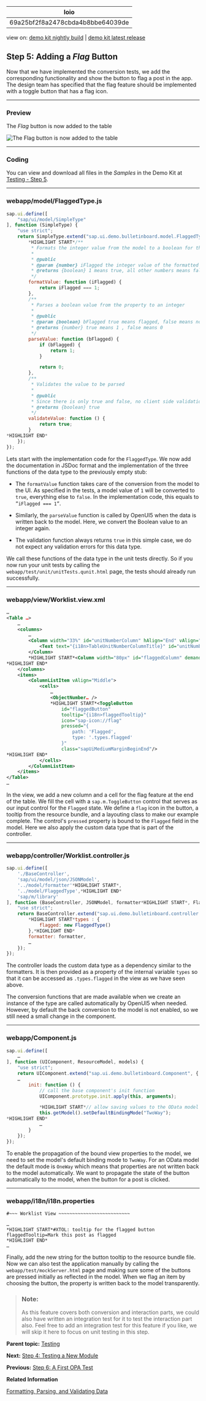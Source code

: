 <!-- loio69a25bf2f8a2478cbda4b8bbe64039de -->

| loio |
| -----|
| 69a25bf2f8a2478cbda4b8bbe64039de |

<div id="loio">

view on: [demo kit nightly build](https://openui5nightly.hana.ondemand.com/#/topic/69a25bf2f8a2478cbda4b8bbe64039de) | [demo kit latest release](https://openui5.hana.ondemand.com/#/topic/69a25bf2f8a2478cbda4b8bbe64039de)</div>

## Step 5: Adding a *Flag* Button

Now that we have implemented the conversion tests, we add the corresponding functionality and show the button to flag a post in the app. The design team has specified that the flag feature should be implemented with a toggle button that has a flag icon.

***

### Preview

   
  
<a name="loio69a25bf2f8a2478cbda4b8bbe64039de__fig_r1j_pst_mr"/>The *Flag* button is now added to the table

 ![](loio0cfabfd43c5f4c3b86a0ac7b7ef9e99d_LowRes.png "The Flag button is now added to the table") 

***

### Coding

You can view and download all files in the *Samples* in the Demo Kit at [Testing - Step 5](https://openui5.hana.ondemand.com/explored.html#/sample/sap.m.tutorial.testing.05/preview).

***

### webapp/model/FlaggedType.js

``` js
sap.ui.define([
	"sap/ui/model/SimpleType"
], function (SimpleType) {
	"use strict";
	return SimpleType.extend("sap.ui.demo.bulletinboard.model.FlaggedType", {
		*HIGHLIGHT START*/**
		 * Formats the integer value from the model to a boolean for the pressed state of the flagged button
		 *
		 * @public
		 * @param {number} iFlagged the integer value of the formatted property
		 * @returns {boolean} 1 means true, all other numbers means false
		 */
		formatValue: function (iFlagged) {
			return iFlagged === 1;
		},
		/**
		 * Parses a boolean value from the property to an integer
		 *
		 * @public
		 * @param {boolean} bFlagged true means flagged, false means not flagged
		 * @returns {number} true means 1 , false means 0
		 */
		parseValue: function (bFlagged) {
			if (bFlagged) {
				return 1;
			}

			return 0;
		},
		/**
		 * Validates the value to be parsed
		 *
		 * @public
		 * Since there is only true and false, no client side validation is required
		 * @returns {boolean} true
		 */
		validateValue: function () {
			return true;
		}
*HIGHLIGHT END*
	});
});
```

Lets start with the implementation code for the `FlaggedType`. We now add the documentation in JSDoc format and the implementation of the three functions of the data type to the previously empty stub:

-   The `formatValue` function takes care of the conversion from the model to the UI. As specified in the tests, a model value of `1` will be converted to `true`, everything else to `false`. In the implementation code, this equals to `”iFlagged === 1”`.

-   Similarly, the `parseValue` function is called by OpenUI5 when the data is written back to the model. Here, we convert the Boolean value to an integer again.

-   The validation function always returns `true` in this simple case, we do not expect any validation errors for this data type.


We call these functions of the data type in the unit tests directly. So if you now run your unit tests by calling the `webapp/test/unit/unitTests.qunit.html` page, the tests should already run successfully.

***

### webapp/view/Worklist.view.xml

``` xml
…
<Table …>
	…
	<columns>
		…
		<Column width="33%" id="unitNumberColumn" hAlign="End" vAlign="Middle">
			<Text text="{i18n>TableUnitNumberColumnTitle}" id="unitNumberColumnTitle"/>
		</Column>
		*HIGHLIGHT START*<Column width="80px" id="flaggedColumn" demandPopin="true" vAlign="Middle"/>
*HIGHLIGHT END*
	</columns>
	<items>
		<ColumnListItem vAlign="Middle">
			<cells>
				…
				<ObjectNumber… />
				*HIGHLIGHT START*<ToggleButton
					id="flaggedButton"
					tooltip="{i18n>flaggedTooltip}"
					icon="sap-icon://flag"
					pressed="{
						path: 'Flagged',
						type: '.types.flagged'
					}"
					class="sapUiMediumMarginBeginEnd"/>
*HIGHLIGHT END*
			</cells>
		</ColumnListItem>
	</items>
</Table>
…
```

In the view, we add a new column and a cell for the flag feature at the end of the table. We fill the cell with a `sap.m.ToggleButton` control that serves as our input control for the `Flagged` state. We define a `flag` icon in the button, a tooltip from the resource bundle, and a layouting class to make our example complete. The control's `pressed` property is bound to the `Flagged` field in the model. Here we also apply the custom data type that is part of the controller.

***

### webapp/controller/Worklist.controller.js

``` js
sap.ui.define([
	'./BaseController',
	'sap/ui/model/json/JSONModel',
	'../model/formatter'*HIGHLIGHT START*,
	'../model/FlaggedType',*HIGHLIGHT END*
	'sap/m/library'
], function (BaseController, JSONModel, formatter*HIGHLIGHT START*, FlaggedType*HIGHLIGHT END*, mobileLibrary) {
	"use strict";
	return BaseController.extend("sap.ui.demo.bulletinboard.controller.Worklist", {
		*HIGHLIGHT START*types : {
			flagged: new FlaggedType()
		},*HIGHLIGHT END*
		formatter: formatter,
		…
	});
});
```

The controller loads the custom data type as a dependency similar to the formatters. It is then provided as a property of the internal variable `types` so that it can be accessed as `.types.flagged` in the view as we have seen above.

The conversion functions that are made available when we create an instance of the type are called automatically by OpenUI5 when needed. However, by default the back conversion to the model is not enabled, so we still need a small change in the component.

***

### webapp/Component.js

``` js
sap.ui.define([
	…
], function (UIComponent, ResourceModel, models) {
	"use strict";
	return UIComponent.extend("sap.ui.demo.bulletinboard.Component", {
	…
		init: function () {
			// call the base component's init function
			UIComponent.prototype.init.apply(this, arguments);

			*HIGHLIGHT START*// allow saving values to the OData model
			this.getModel().setDefaultBindingMode("TwoWay");
*HIGHLIGHT END*
			…
		}
	});
});
```

To enable the propagation of the bound view properties to the model, we need to set the model's default binding mode to `TwoWay`. For an OData model the default mode is `OneWay` which means that properties are not written back to the model automatically. We want to propagate the state of the button automatically to the model, when the button for a post is clicked.

***

### webapp/i18n/i18n.properties

``` prefs
#~~~ Worklist View ~~~~~~~~~~~~~~~~~~~~~~~~~~

…
*HIGHLIGHT START*#XTOL: tooltip for the flagged button
flaggedTooltip=Mark this post as flagged
*HIGHLIGHT END*
…
```

Finally, add the new string for the button tooltip to the resource bundle file. Now we can also test the application manually by calling the `webapp/test/mockServer.html` page and making sure some of the buttons are pressed initially as reflected in the model. When we flag an item by choosing the button, the property is written back to the model transparently.

> ### Note:  
> As this feature covers both conversion and interaction parts, we could also have written an integration test for it to test the interaction part also. Feel free to add an integration test for this feature if you like, we will skip it here to focus on unit testing in this step.

**Parent topic:** [Testing](Testing_291c912.md "In this tutorial we will test application functionality with the testing tools that are delivered with OpenUI5. At different steps of this tutorial you will write tests using QUnit, OPA5, and the OData V2 mock server. Additionally, you will learn about testing strategies, Test Driven Development (TDD), and much more.")

**Next:** [Step 4: Testing a New Module](Step_4_Testing_a_New_Module_a5bb7a6.md "In the first unit test we have just extended the formatters module with a new function. Now we will write a unit test that will test the functionality of an entirely new module.")

**Previous:** [Step 6: A First OPA Test](Step_6_A_First_OPA_Test_1b47457.md "A bulletin board may contain many posts. We expect to have a high data load once it is officially released. Then, there might be performance issues and long loading times if we display all entries at the same time. Therefore we will introduce a feature that limits the initial display to 20 items. The user can then click on a more button to view more items. As with the unit test, we start by writing an integration test for this feature and then add the application functionality later.")

**Related Information**  


[Formatting, Parsing, and Validating Data](Formatting,_Parsing,_and_Validating_Data_07e4b92.md "Data that is presented on the UI often has to be converted so that is human readable and fits to the locale of the user. On the other hand, data entered by the user has to be parsed and validated to be understood by the data source. For this purpose, you use formatters and data types.")

